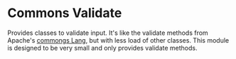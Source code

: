 # Commons Validate

Provides classes to validate input. It's like the validate methods from Apache's
[commongs Lang][commons-lang], but with less load of other classes. This module
is designed to be very small and only provides validate methods.

[commons-lang]: https://commons.apache.org/proper/commons-lang/
